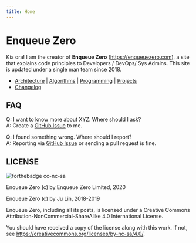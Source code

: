 ```yaml
---
title: Home
---
```


# Enqueue Zero

Kia ora! I am the creator of **Enqueue Zero** (<https://enqueuezero.com>), a site that
explains code principles to Developers / DevOps/ Sys Admins. This site is updated under
a single man team since 2018.

* [Architecture](/category/architecture.md) | [Algorithms](/category/algorithm.md) | [Programming](/category/programming.md) | [Projects](/projects/README.md)
* [Changelog](/changelog.md)

## FAQ

Q: I want to know more about XYZ. Where should I ask?\
A: Create a [GitHub Issue](https://github.com/enqueuezero/site/issues/new) to me.

Q: I found something wrong. Where should I report?\
A: Reporting via [GitHub Issue](https://github.com/enqueuezero/site/issues) or sending a pull request is fine.

## LICENSE

![forthebadge cc-nc-sa](https://ForTheBadge.com/images/badges/cc-nc-sa.svg)

Enqueue Zero (c) by Enqueue Zero Limited, 2020

Enqueue Zero (c) by Ju Lin, 2018-2019

Enqueue Zero, including all its posts, is licensed under a
Creative Commons Attribution-NonCommercial-ShareAlike 4.0 International License.

You should have received a copy of the license along with this
work. If not, see <https://creativecommons.org/licenses/by-nc-sa/4.0/>.

[Enqueue Zero]: https://enqueuezero.com/
[CC BY-NC-SA 4.0]: https://creativecommons.org/licenses/by-nc-sa/4.0/
